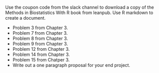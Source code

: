 Use the coupon code from the slack channel to download a copy of the Methods in Biostatistics With R book from leanpub. Use R markdown to
create a document. 

* Problem 3 from Chapter 3.
* Problem 7 from Chapter 3.
* Problem 8 from Chapter 3.
* Problem 9 from Chapter 3.
* Problem 12 from Chapter 3.
* Problem 14 from Chapter 3.
* Problem 15 from Chatper 3.
* Write out a one paragraph proposal for your end project.
